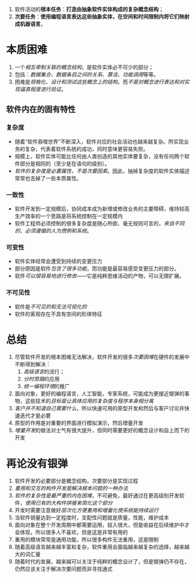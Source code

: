 1. 软件活动的**根本任务**：**打造由抽象软件实体构成的复杂概念结构**；
2. **次要任务**：**使用编程语言表达这些抽象实体，在空间和时间限制内将它们映射成机器语言**。


#  本质困难
1. 一个*相互牵制关联的概念结构*，是软件实体必不可少的部分；
2. 包括：*数据集合、数据条目之间的关系、算法、功能调用*等等。
3. 困难是*规格化、设计和测试这些概念上的结构*，而*不是对概念进行表达和对实现逼真程度进行验证*。


## 软件内在的固有特性
### 复杂度
- 随着“软件吞噬世界”不断深入，软件对应的社会活动也越来越复杂。所实现业务的复杂，代表着软件系统的成功，同时意味更容易失败。
- 规模上，软件实体可能比任何由人类创造的其他实体要复杂，没有任何两个软件部分是相同的（至少是在语句的级别）。
- *软件的复杂度是必要属性，不是次要因素*。因此，抽掉复杂度的软件实体描述常常也去掉了一些本质属性。

### 一致性
- 软件开发到一定规模后，协同成本成为新增或修改业务的主要障碍，维持较高生产效率的一个思路是将系统控制在一定规模内
- 软件工程师必须控制的很多复杂度是随心所欲、毫无规则可言的，*来自不同的、必须遵循的人为惯例和系统*。

### 可变性
- 软件实体经常会遭受到持续的变更压力
- 部分原因是软件*包含了很多功能*，而功能是最容易感受变更压力的部分。
- 软件*可以很容易地进行修改*——它是纯粹思维活动的产物，可以无限扩展。

### 不可见性
- 软件是*不可见的和无法可视化的*
- 软件的客观存在不具有空间的形体特征


# 总结
1.  尽管软件开发的根本困难无法解决，软件开发的很多*次要困难*在硬件的发展中不断得到解决：
	1.  *高级语言*的流行；
	2.  *分时思路*的应用
	3.  *统一编程环境*的推广
2.  面向对象，更好的编程语言，人工智能，专家系统，可能成为更接近银弹的事物，这些技术的*目标是让具体应用的复杂度与程序本身相分离*
3. *客户并不知道自己需要什么*，所以快速可用的原型开发和然后与客户讨论并快速迭代才是必要
4. 原型的作用是对重要的界面进行模拟演示，然后增量开发
5. *增量开发*的做法对士气有很大提升，但同时需要更好的概念设计和自上而下的开发


# 再论没有银弹
1.  软件开发的必要部分是概念结构，次要部分是实现过程
3. *重用和交互的构件开发是解决根本问题的一种办法*
4.  *软件的复杂性是最严重的内在困难*，不可避免，最好通过在更高级别开发软件，*使用已有的大构件拼接来简化这个部分*
5.  开发时需要注意做好*层次化方便重用和增量化使系统能持续运行*
6.  当软件销量达到一定程度时，支配性问题就是质量，性能，维护成本
7.  面向对象在整个开发周期中都需要运用，投入很大，但是收益在后续维护中才会体现，所以很多人不喜欢，但是这是非常有用的
8.  重用的模块常常是通用功能，所以很多构件无法重用，这是限制
9.  随着高级语言越来越丰富和复杂，软件重用会面临越来越复杂的选择，越来越大的词汇量
10.  随着时代的发展，越来越可以关注于纯粹的概念设计了，但是银弹仍不存在，仍然应该关注于解决次要问题而非寻找通式